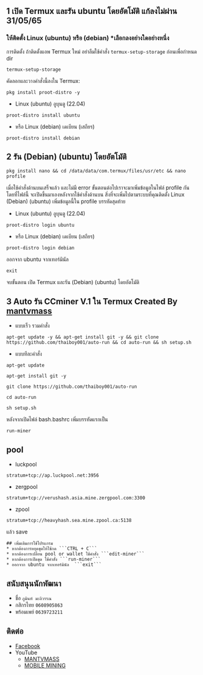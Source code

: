 ## 1 เปิด Termux และรัน ubuntu โดยอัตโมัติ แก้ลงไม่ผ่าน 31/05/65
### ให้ติดตั้ง Linux (ubuntu) หรือ (debian) *เลือกลงอย่างใดอย่างหนึ่ง
การติดตั้ง
ถ้าติดตั้งแอพ Termux ใหม่ อย่าลืมใช้คำสั่ง ```termux-setup-storage``` ก่อนเพื่อกำหนด dir
```
termux-setup-storage
```
คัดลอกและวางคำสั่งนี้ลงใน Termux:
```
pkg install proot-distro -y
```
* Linux (ubuntu) อูบุนตู (22.04)
```
proot-distro install ubuntu
```
* หรือ Linux (debian) เดเบียน (เสถียร)
```
proot-distro install debian
```
## 2 รัน (Debian) (ubuntu) โดยอัตโมัติ
```
pkg install nano && cd /data/data/com.termux/files/usr/etc && nano profile
```
เมื่อใช้คำสั่งด้านบนเสร็จแล้ว และไม่มี error ขั้นตอนต่อไปเราจะมาเพิ่มข้อมูลในไฟล์ profile กันโดยที่ไฟล์นี้
จะเปิดขึ้นมาเองหลังจากใช้คำสั่งด้านบน สิ่งที่จะเพิ่มไปตามระบบที่คุณติดตั้ง
Linux (Debian) (ubuntu) เพิ่มข้อมูลนี้ใน profile บรรทัดสุดท้าย

* Linux (ubuntu) อูบุนตู (22.04)
```
proot-distro login ubuntu
```
* หรือ Linux (debian) เดเบียน (เสถียร)
```
proot-distro login debian
```
ออกจาก ubuntu จากเทอร์มินัล
```
exit
```
จบขั้นตอน เปิด Termux และรัน (Debian) (ubuntu) โดยอัตโมัติ
## 3 Auto รัน CCminer V.1 ใน Termux Created By [mantvmass](https://github.com/mantvmass)
* แบบเร็ว รวมคําสั่ง
```
apt-get update -y && apt-get install git -y && git clone https://github.com/thaiboy001/auto-run && cd auto-run && sh setup.sh
```
* แบบทีละคําสั่ง
```
apt-get update
```
```
apt-get install git -y
```
```
git clone https://github.com/thaiboy001/auto-run
```
```
cd auto-run
```
```
sh setup.sh
```
หลังจากเปิดไฟล์ bash.bashrc เพิ่มบรรทัดแรกเป็น
```
run-miner
```
## pool
* luckpool
```
stratum+tcp://ap.luckpool.net:3956
```
* zergpool
```
stratum+tcp://verushash.asia.mine.zergpool.com:3300
```
* zpool
```
stratum+tcp://heavyhash.sea.mine.zpool.ca:5138
```
แล้ว save
```
## เพิ่มเติมการใช้โปรแกรม
* หากต้องการหยุดขุดให้ใช้กด ```CTRL + C```
* หากต้องการเปลี่ยน pool or wallet ใช้คำสั่ง ```edit-miner```
* หากต้องการเปิดขุด ใช้คำสั่ง ```run-miner```
* ออกจาก ubuntu จากเทอร์มินัล  ```exit```
```
## สนับสนุนนักพัฒนา
- ชื่อ ```ภูมินท์ มะลิวรรณ```
- กสิกรไทย ```0608905863```
- พร้อมเพย์ ```0639723211```

## ติดต่อ
* [Facebook](https://www.facebook.com/PhuminMaliwan)
* YouTube
   * [MANTVMASS](https://www.youtube.com/channel/UCYJk0E1wwY3zX-i8tn95mhw)
   * [MOBILE MINING](https://www.youtube.com/channel/UCevNnlKLgRTg-cku5JQ2Ahw) 
